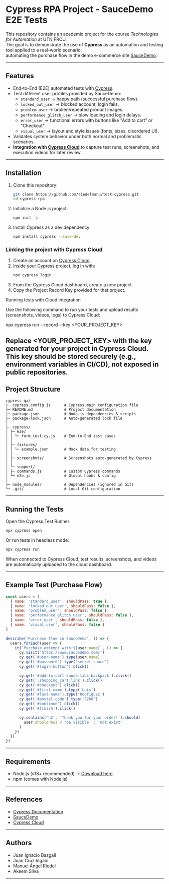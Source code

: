 # Cypress RPA Project - SauceDemo E2E Tests

This repository contains an academic project for the course *Technologies for Automation* at UTN FRCU.  
The goal is to demonstrate the use of **Cypress** as an automation and testing tool applied to a real-world scenario:  
automating the purchase flow in the demo e-commerce site [SauceDemo](https://www.saucedemo.com).

---

## Features

- End-to-End (E2E) automated tests with [Cypress](https://www.cypress.io/).
- Test different user profiles provided by SauceDemo:
  - `standard_user` → happy path (successful purchase flow).
  - `locked_out_user` → blocked account, login fails.
  - `problem_user` → broken/repeated product images.
  - `performance_glitch_user` → slow loading and login delays.
  - `error_user` → functional errors with buttons like "Add to cart" or "Checkout".
  - `visual_user` → layout and style issues (fonts, sizes, disordered UI).
- Validates system behavior under both normal and problematic scenarios.
- **Integration with [Cypress Cloud](https://www.cypress.io/cloud/)** to capture test runs, screenshots, and execution videos for later review.

---

## Installation

1. Clone this repository:
   ```bash
   git clone https://github.com/riedelmanu/test-cypress.git
   cd cypress-rpa
   ```

2. Initialize a Node.js project:
   ```bash
   npm init -y
   ```

3. Install Cypress as a dev dependency:
   ```bash
   npm install cypress --save-dev
   ```

### Linking the project with Cypress Cloud

1. Create an account on [Cypress Cloud](https://cloud.cypress.io/).  
2. Inside your Cypress project, log in with:
   ```bash
   npx cypress login
   ```
3. From the Cypress Cloud dashboard, create a new project.
4. Copy the Project Record Key provided for that project.

Running tests with Cloud integration

Use the following command to run your tests and upload results (screenshots, videos, logs) to Cypress Cloud:

npx cypress run --record --key <YOUR_PROJECT_KEY>

Replace <YOUR_PROJECT_KEY> with the key generated for your project in Cypress Cloud.
This key should be stored securely (e.g., environment variables in CI/CD), not exposed in public repositories.
---

## Project Structure

```
cypress-qa/
├─ cypress.config.js      # Cypress main configuration file
├─ README.md              # Project documentation
├─ package.json           # Node.js dependencies & scripts
├─ package-lock.json      # Auto-generated lock file
│
├─ cypress/
│ ├─ e2e/
│ │ └─ form_test.cy.js    # End-to-End test cases
│ │
│ ├─ fixtures/
│ │ └─ example.json       # Mock data for testing
│ │
│ ├─ screenshots/         # Screenshots auto-generated by Cypress
│ │
│ └─ support/
│ ├─ commands.js          # Custom Cypress commands
│ └─ e2e.js               # Global hooks & config
│
├─ node_modules/          # Dependencies (ignored in Git)
└─ .git/                  # Local Git configuration
```

---

## Running the Tests

Open the Cypress Test Runner:
```bash
npx cypress open
```

Or run tests in headless mode:
```bash
npx cypress run
```

When connected to Cypress Cloud, test results, screenshots, and videos are automatically uploaded to the cloud dashboard.

---

## Example Test (Purchase Flow)

```javascript
const users = [
  { name: 'standard_user', shouldPass: true },
  { name: 'locked_out_user', shouldPass: false },
  { name: 'problem_user', shouldPass: false },
  { name: 'performance_glitch_user', shouldPass: false },
  { name: 'error_user', shouldPass: false },
  { name: 'visual_user', shouldPass: false }
]

describe('Purchase flow in SauceDemo', () => {
  users.forEach(user => {
    it(`Purchase attempt with ${user.name}`, () => {
      cy.visit('https://www.saucedemo.com/')
      cy.get('#user-name').type(user.name)
      cy.get('#password').type('secret_sauce')
      cy.get('#login-button').click()

      cy.get('#add-to-cart-sauce-labs-backpack').click()
      cy.get('.shopping_cart_link').click()
      cy.get('#checkout').click()
      cy.get('#first-name').type('Luis')
      cy.get('#last-name').type('Rodriguez')
      cy.get('#postal-code').type('3260')
      cy.get('#continue').click()
      cy.get('#finish').click()

      cy.contains('h2', 'Thank you for your order!').should(
        user.shouldPass ? 'be.visible' : 'not.exist'
      )
    })
  })
})
```

---

## Requirements

- Node.js (v18+ recommended) → [Download here](https://nodejs.org/)  
- npm (comes with Node.js)  

---

## References

- [Cypress Documentation](https://docs.cypress.io/)  
- [SauceDemo](https://www.saucedemo.com)  
- [Cypress Cloud](https://www.cypress.io/cloud/)

---

## Authors

- Juan Ignacio Basgall  
- Juan Cruz Ingani  
- Manuel Ángel Riedel  
- Akeem Silva  

---
